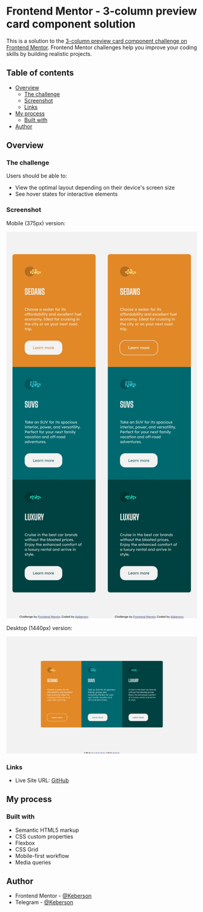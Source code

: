 # Frontend Mentor - 3-column preview card component solution

This is a solution to the [3-column preview card component challenge on Frontend Mentor](https://www.frontendmentor.io/challenges/3column-preview-card-component-pH92eAR2-). Frontend Mentor challenges help you improve your coding skills by building realistic projects. 

## Table of contents

- [Overview](#overview)
  - [The challenge](#the-challenge)
  - [Screenshot](#screenshot)
  - [Links](#links)
- [My process](#my-process)
  - [Built with](#built-with)
- [Author](#author)

## Overview

### The challenge

Users should be able to:

- View the optimal layout depending on their device's screen size
- See hover states for interactive elements

### Screenshot

Mobile (375px) version:

![Mobile](./docs/screenshot-mobile.png)

Desktop (1440px) version:

![Desktop](./docs/screenshot-desktop.png)

### Links

- Live Site URL: [GitHub](https://keberson.github.io/3-column-preview-card-component-main/)

## My process

### Built with

- Semantic HTML5 markup
- CSS custom properties
- Flexbox
- CSS Grid
- Mobile-first workflow
- Media queries

## Author

- Frontend Mentor - [@Keberson](https://www.frontendmentor.io/profile/Keberson)
- Telegram - [@Keberson](https://www.t.me/Keberson)
